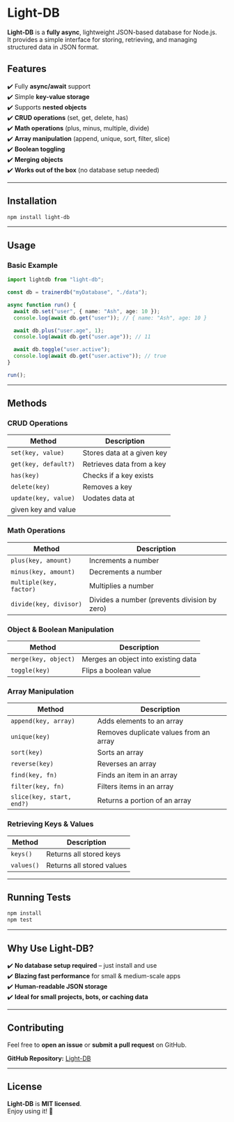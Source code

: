 # Light-DB

**Light-DB** is a **fully async**, lightweight JSON-based database for Node.js.  
It provides a simple interface for storing, retrieving, and managing structured data in JSON format.

## Features

✔️ Fully **async/await** support  
✔️ Simple **key-value storage**  
✔️ Supports **nested objects**  
✔️ **CRUD operations** (set, get, delete, has)  
✔️ **Math operations** (plus, minus, multiple, divide)  
✔️ **Array manipulation** (append, unique, sort, filter, slice)  
✔️ **Boolean toggling**  
✔️ **Merging objects**  
✔️ **Works out of the box** (no database setup needed)  

---

## Installation

```sh
npm install light-db
```

---

## Usage

### **Basic Example**
```ts
import lightdb from "light-db";

const db = trainerdb("myDatabase", "./data");

async function run() {
  await db.set("user", { name: "Ash", age: 10 });
  console.log(await db.get("user")); // { name: "Ash", age: 10 }

  await db.plus("user.age", 1);
  console.log(await db.get("user.age")); // 11

  await db.toggle("user.active");
  console.log(await db.get("user.active")); // true
}

run();
```

---

## Methods

### **CRUD Operations**
| Method               | Description |
|----------------------|-------------|
| `set(key, value)`   | Stores data at a given key |
| `get(key, default?)` | Retrieves data from a key |
| `has(key)`          | Checks if a key exists |
| `delete(key)`       | Removes a key |
| `update(key, value)`| Uodates data at
given key and value |

### **Math Operations**
| Method               | Description |
|----------------------|-------------|
| `plus(key, amount)`  | Increments a number |
| `minus(key, amount)` | Decrements a number |
| `multiple(key, factor)` | Multiplies a number |
| `divide(key, divisor)` | Divides a number (prevents division by zero) |

### **Object & Boolean Manipulation**
| Method              | Description |
|----------------------|-------------|
| `merge(key, object)` | Merges an object into existing data |
| `toggle(key)`       | Flips a boolean value |

### **Array Manipulation**
| Method               | Description |
|----------------------|-------------|
| `append(key, array)` | Adds elements to an array |
| `unique(key)`       | Removes duplicate values from an array |
| `sort(key)`         | Sorts an array |
| `reverse(key)`      | Reverses an array |
| `find(key, fn)`     | Finds an item in an array |
| `filter(key, fn)`   | Filters items in an array |
| `slice(key, start, end?)` | Returns a portion of an array |

### **Retrieving Keys & Values**
| Method               | Description |
|----------------------|-------------|
| `keys()`            | Returns all stored keys |
| `values()`          | Returns all stored values |

---

## Running Tests

```sh
npm install
npm test
```

---

##  Why Use Light-DB?

✔️ **No database setup required** – just install and use  
✔️ **Blazing fast performance** for small & medium-scale apps  
✔️ **Human-readable JSON storage**  
✔️ **Ideal for small projects, bots, or caching data**  

---

## Contributing

Feel free to **open an issue** or **submit a pull request** on GitHub.  

**GitHub Repository:** [Light-DB](https://github.com/TrainerSky/Light-DB)

---

## License

**Light-DB** is **MIT licensed**.  
Enjoy using it! 🚀
